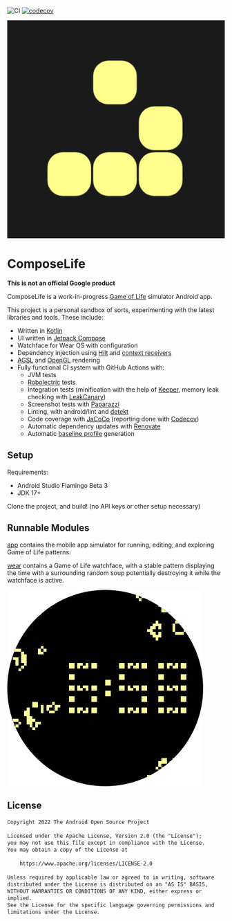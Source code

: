 ![CI](https://github.com/alexvanyo/composelife/actions/workflows/ci.yml/badge.svg)
[![codecov](https://codecov.io/gh/alexvanyo/composelife/branch/main/graph/badge.svg?token=z7yP8Z8xqC)](https://codecov.io/gh/alexvanyo/composelife)

![Icon](app/src/androidMain/ic_launcher-playstore.png)

# ComposeLife

**This is not an official Google product**

ComposeLife is a
work-in-progress [Game of Life](https://en.wikipedia.org/wiki/Conway%27s_Game_of_Life) simulator
Android app.

This project is a personal sandbox of sorts, experimenting with the latest libraries and tools.
These include:

- Written in [Kotlin](https://kotlinlang.org/)
- UI written in [Jetpack Compose](https://developer.android.com/jetpack/compose)
- Watchface for Wear OS with configuration
- Dependency injection using [Hilt](https://dagger.dev/hilt/) and [context receivers](https://github.com/Kotlin/KEEP/blob/master/proposals/context-receivers.md)
- [AGSL](https://developer.android.com/develop/ui/views/graphics/agsl) and [OpenGL](https://developer.android.com/develop/ui/views/graphics/opengl/about-opengl) rendering
- Fully functional CI system with GitHub Actions with:
    - JVM tests
    - [Robolectric](http://robolectric.org/) tests
    - Integration tests (minification with the help of [Keeper](https://slackhq.github.io/keeper/), memory leak checking with [LeakCanary](https://square.github.io/leakcanary/))
    - Screenshot tests with [Paparazzi](https://cashapp.github.io/paparazzi/)
    - Linting, with android/lint and [detekt](https://detekt.dev/)
    - Code coverage with [JaCoCo](https://github.com/jacoco/jacoco) (reporting done with [Codecov](https://about.codecov.io/))
    - Automatic dependency updates with [Renovate](https://docs.renovatebot.com/)
    - Automatic [baseline profile](https://developer.android.com/topic/performance/baselineprofiles) generation

## Setup

Requirements:

- Android Studio Flamingo Beta 3
- JDK 17+

Clone the project, and build! (no API keys or other setup necessary)

## Runnable Modules

[app](app) contains the mobile app simulator for running, editing, and exploring Game of Life
patterns.

[wear](wear) contains a Game of Life watchface, with a stable pattern displaying the time with a
surrounding random soup potentially destroying it while the watchface is active.

![Round Watchface](resources-wear/src/androidMain/res/drawable-nodpi/watchface_round.png)

## License

```
Copyright 2022 The Android Open Source Project

Licensed under the Apache License, Version 2.0 (the "License");
you may not use this file except in compliance with the License.
You may obtain a copy of the License at

    https://www.apache.org/licenses/LICENSE-2.0

Unless required by applicable law or agreed to in writing, software
distributed under the License is distributed on an "AS IS" BASIS,
WITHOUT WARRANTIES OR CONDITIONS OF ANY KIND, either express or implied.
See the License for the specific language governing permissions and
limitations under the License.
```
